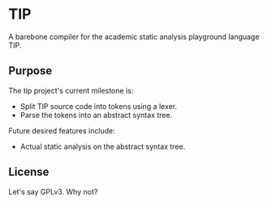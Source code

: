# TIP

A barebone compiler for the academic static analysis playground language TIP.

## Purpose

The tip project's current milestone is:

* Split TIP source code into tokens using a lexer.
* Parse the tokens into an abstract syntax tree.

Future desired features include:

* Actual static analysis on the abstract syntax tree.

## License

Let's say GPLv3. Why not?